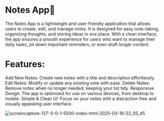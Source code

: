 <h1>Notes App📝</h1>

<p>The Notes App is a lightweight and user-friendly application that allows users to create, edit, and manage notes.
It is designed for easy note-taking, organizing thoughts, and storing ideas in one place.
With a clean interface, the app ensures a smooth experience for users who want to manage their daily tasks, jot down important reminders, 
or even draft longer content.</p>

<h1>Features:</h1>
<p>Add New Notes: Create new notes with a title and description effortlessly.
Edit Notes: Modify or update any existing note with ease.
Delete Notes: Remove notes when no longer needed, keeping your list tidy.
Responsive Design: The app is optimized for use on various devices, from desktop to mobile.
Simple & Clean UI: Focus on your notes with a distraction-free and visually appealing user interface.</p>

![screencapture-127-0-0-1-5500-index-html-2025-03-16-22_05_45](https://github.com/user-attachments/assets/a4caaae6-54a8-4699-b2be-ac2fae4a9875)
